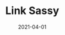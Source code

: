 ---
description: ""
tags: 
  - "Lark Fontaine"
  - "Link"
  - "Textiles"
image_primary: "img/LinkSassy_large.jpg"
href: "https://www.larkfontaine.com/collections/textiles/products/link-zest"
designer: "Lark Fontaine"
title: "Link Sassy"
category: "Textiles"
subtitle: ""
manufacturer: "Lark Fontaine"
slug: "/manufacturers/lark-fontaine/textiles/lark-fontaine-link-sassy"
date: "2021-04-01"
---